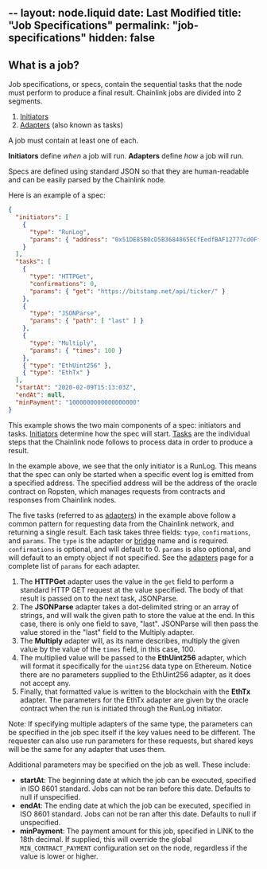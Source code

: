--
layout: node.liquid
date: Last Modified
title: "Job Specifications"
permalink: "job-specifications"
hidden: false
---
## What is a job?

Job specifications, or specs, contain the sequential tasks that the node must perform to produce a final result. Chainlink jobs are divided into 2 segments.

1. [Initiators](https://docs.chain.link/docs/initiators)
2. [Adapters](https://docs.chain.link/docs/adapters) (also known as tasks)

A job must contain at least one of each. 

**Initiators** define *when* a job will run.
**Adapters** define *how* a job will run.

Specs are defined using standard JSON so that they are human-readable and can be easily parsed by the Chainlink node.

Here is an example of a spec:

```json
{
  "initiators": [
    {
      "type": "RunLog",
      "params": { "address": "0x51DE85B0cD5B3684865ECfEedfBAF12777cd0Ff8" }
    }
  ],
  "tasks": [
    {
      "type": "HTTPGet",
      "confirmations": 0,
      "params": { "get": "https://bitstamp.net/api/ticker/" }
    },
    {
      "type": "JSONParse",
      "params": { "path": [ "last" ] }
    },
    {
      "type": "Multiply",
      "params": { "times": 100 }
    },
    { "type": "EthUint256" },
    { "type": "EthTx" }
  ],
  "startAt": "2020-02-09T15:13:03Z",
  "endAt": null,
  "minPayment": "1000000000000000000"
}
```

This example shows the two main components of a spec: initiators and tasks. [Initiators](../glossary#initiator) determine how the spec will start. [Tasks](../glossary#task-spec) are the individual steps that the Chainlink node follows to process data in order to produce a result.

In the example above, we see that the only initiator is a RunLog. This means that the spec can only be started when a specific event log is emitted from a specified address. The specified address will be the address of the oracle contract on Ropsten, which manages requests from contracts and responses from Chainlink nodes.

The five tasks (referred to as [adapters](../adapters)) in the example above follow a common pattern for requesting data from the Chainlink network, and returning a single result. Each task takes three fields: `type`, `confirmations`, and `params`. The `type` is the adapter or [bridge](../glossary#bridge) name and is required. `confirmations` is optional, and will default to 0.  `params` is also optional, and will default to an empty object if not specified. See the [adapters](../adapters) page for a complete list of `params` for each adapter.

1. The **HTTPGet** adapter uses the value in the `get` field to perform a standard HTTP GET request at the value specified. The body of that result is passed on to the next task, JSONParse. 
2. The **JSONParse** adapter takes a dot-delimited string or an array of strings, and will walk the given path to store the value at the end. In this case, there is only one field to save, "last". JSONParse will then pass the value stored in the "last" field to the Multiply adapter. 
3. The **Multiply** adapter will, as its name describes, multiply the given value by the value of the `times` field, in this case, 100. 
4. The multiplied value will be passed to the **EthUint256** adapter, which will format it specifically for the `uint256` data type on Ethereum. Notice there are no parameters supplied to the EthUint256 adapter, as it does not accept any. 
5. Finally, that formatted value is written to the blockchain with the **EthTx** adapter. The parameters for the EthTx adapter are given by the oracle contract when the run is initiated through the RunLog initiator.

Note: If specifying multiple adapters of the same type, the parameters can be specified in the job spec itself if the key values need to be different. The requester can also use run parameters for these requests, but shared keys will be the same for any adapter that uses them.

Additional parameters may be specified on the job as well. These include:
- **startAt**: The beginning date at which the job can be executed, specified in ISO 8601 standard. Jobs can not be ran before this date. Defaults to null if unspecified.
- **endAt**: The ending date at which the job can be executed, specified in ISO 8601 standard. Jobs can not be ran after this date. Defaults to null if unspecified.
- **minPayment**: The payment amount for this job, specified in LINK to the 18th decimal. If supplied, this will override the global `MIN_CONTRACT_PAYMENT` configuration set on the node, regardless if the value is lower or higher.